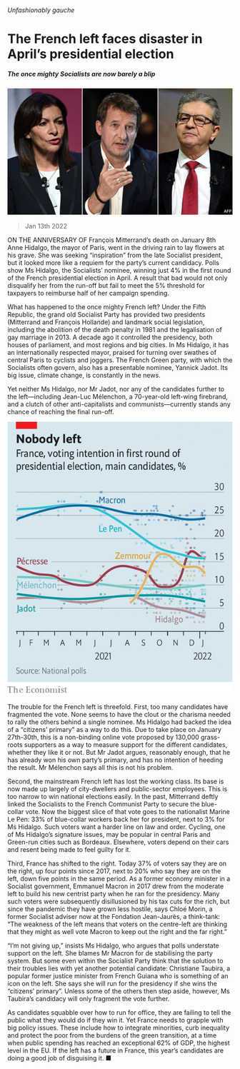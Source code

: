 ###### Unfashionably gauche

# The French left faces disaster in April’s presidential election 

##### The once mighty Socialists are now barely a blip 

![image](images/20220115_eup502.jpg) 

> Jan 13th 2022 

ON THE ANNIVERSARY OF François Mitterrand’s death on January 8th Anne Hidalgo, the mayor of Paris, went in the driving rain to lay flowers at his grave. She was seeking “inspiration” from the late Socialist president, but it looked more like a requiem for the party’s current candidacy. Polls show Ms Hidalgo, the Socialists’ nominee, winning just 4% in the first round of the French presidential election in April. A result that bad would not only disqualify her from the run-off but fail to meet the 5% threshold for taxpayers to reimburse half of her campaign spending.

What has happened to the once mighty French left? Under the Fifth Republic, the grand old Socialist Party has provided two presidents (Mitterrand and François Hollande) and landmark social legislation, including the abolition of the death penalty in 1981 and the legalisation of gay marriage in 2013. A decade ago it controlled the presidency, both houses of parliament, and most regions and big cities. In Ms Hidalgo, it has an internationally respected mayor, praised for turning over swathes of central Paris to cyclists and joggers. The French Green party, with which the Socialists often govern, also has a presentable nominee, Yannick Jadot. Its big issue, climate change, is constantly in the news.


Yet neither Ms Hidalgo, nor Mr Jadot, nor any of the candidates further to the left—including Jean-Luc Mélenchon, a 70-year-old left-wing firebrand, and a clutch of other anti-capitalists and communists—currently stands any chance of reaching the final run-off.

![image](images/20220115_EUC141.png) 


The trouble for the French left is threefold. First, too many candidates have fragmented the vote. None seems to have the clout or the charisma needed to rally the others behind a single nominee. Ms Hidalgo had backed the idea of a “citizens’ primary” as a way to do this. Due to take place on January 27th-30th, this is a non-binding online vote proposed by 130,000 grass-roots supporters as a way to measure support for the different candidates, whether they like it or not. But Mr Jadot argues, reasonably enough, that he has already won his own party’s primary, and has no intention of heeding the result. Mr Mélenchon says all this is not his problem.

Second, the mainstream French left has lost the working class. Its base is now made up largely of city-dwellers and public-sector employees. This is too narrow to win national elections easily. In the past, Mitterrand deftly linked the Socialists to the French Communist Party to secure the blue-collar vote. Now the biggest slice of that vote goes to the nationalist Marine Le Pen: 33% of blue-collar workers back her for president, next to 3% for Ms Hidalgo. Such voters want a harder line on law and order. Cycling, one of Ms Hidalgo’s signature issues, may be popular in central Paris and Green-run cities such as Bordeaux. Elsewhere, voters depend on their cars and resent being made to feel guilty for it.

Third, France has shifted to the right. Today 37% of voters say they are on the right, up four points since 2017, next to 20% who say they are on the left, down five points in the same period. As a former economy minister in a Socialist government, Emmanuel Macron in 2017 drew from the moderate left to build his new centrist party when he ran for the presidency. Many such voters were subsequently disillusioned by his tax cuts for the rich, but since the pandemic they have grown less hostile, says Chloé Morin, a former Socialist adviser now at the Fondation Jean-Jaurès, a think-tank: “The weakness of the left means that voters on the centre-left are thinking that they might as well vote Macron to keep out the right and the far right.”

“I’m not giving up,” insists Ms Hidalgo, who argues that polls understate support on the left. She blames Mr Macron for de stabilising the party system. But some even within the Socialist Party think that the solution to their troubles lies with yet another potential candidate: Christiane Taubira, a popular former justice minister from French Guiana who is something of an icon on the left. She says she will run for the presidency if she wins the “citizens’ primary”. Unless some of the others then step aside, however, Ms Taubira’s candidacy will only fragment the vote further.

As candidates squabble over how to run for office, they are failing to tell the public what they would do if they win it. Yet France needs to grapple with big policy issues. These include how to integrate minorities, curb inequality and protect the poor from the burdens of the green transition, at a time when public spending has reached an exceptional 62% of GDP, the highest level in the EU. If the left has a future in France, this year’s candidates are doing a good job of disguising it. ■

